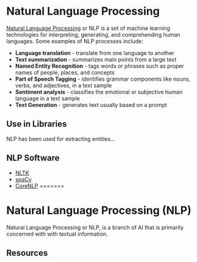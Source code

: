 # Natural Language Processing
[Natural Language Processing](https://www.ibm.com/topics/natural-language-processing) or 
NLP is a set of machine learning technologies for 
interpreting, generating, and comprehending human languages. Some examples of
NLP processes include:

- **Language translation** - translate from one language to another
- **Text summarization** - summarizes main points from a large text 
- **Named Entity Recognition** - tags words or phrases such as proper
  names of people, places, and concepts
- **Part of Speech Tagging** - identifies grammar components like nouns, 
  verbs, and adjectives, in a text sample 
- **Sentiment analysis** - classifies the emotional or subjective human language in 
  a text sample 
- **Text Generation** - generates text usually based on a prompt

## Use in Libraries
NLP has been used for extracting entities...

## NLP Software
- [NLTK](https://www.nltk.org/)
- [spaCy](https://spacy.io/)
- [CoreNLP](https://stanfordnlp.github.io/CoreNLP/)
=======
# Natural Language Processing (NLP)
Natural Language Processing or NLP, is a branch of AI that is primarily 
concerned with with textual information.

## Resources
